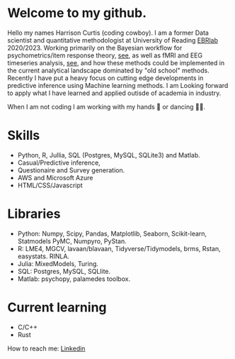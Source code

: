 # Welcome to my github.
Hello my names Harrison Curtis (coding cowboy). I am a former Data scientist and quantitative methodologist at University of Reading [EBRlab](https://github.com/ebrlab/Statistical-methods-for-research-workers-bayes-for-psychologists-and-neuroscientists) 2020/2023. Working primarily on the Bayesian workflow for psychometrics/item response theory, [see](https://github.com/ebrlab/CHS_analysis_GRM), as well as fMRI and EEG timeseries analysis, [see](https://github.com/ebrlab/Bayesian_MGRW_LKJ_ERP), and how these methods could be implemented in the current analytical landscape dominated by "old school" methods. Recently I have put a heavy focus on cutting edge developments in predictive inference using Machine learning methods. I am Looking forward to apply what I have learned and applied outisde of academia in industry. 

When I am not coding I am working with my hands 🔨 or dancing 🕺🏻.

# Skills 
- Python, R, Jullia, SQL (Postgres, MySQL, SQLite3) and Matlab.
- Casual/Predictive inference, 
- Questionaire and Survey generation.
- AWS and Microsoft Azure
- HTML/CSS/Javascript
 
# Libraries
- Python: Numpy, Scipy, Pandas, Matplotlib, Seaborn, Scikit-learn, Statmodels PyMC, Numpyro, PyStan.
- R: LME4, MGCV, lavaan/blavaan, Tidyverse/Tidymodels, brms, Rstan, easystats. RINLA.
- Julia: MixedModels, Turing.
- SQL: Postgres, MySQL, SQLlite.
- Matlab: psychopy, palamedes toolbox.

# Current learning 
- C/C++
- Rust

How to reach me: 
                [Linkedin](https://www.linkedin.com/in/harrison-curtis-a2a0b41b5?lipi=urn%3Ali%3Apage%3Ad_flagship3_profile_view_base_contact_details%3BxxoPP6VuSP6Agi6EwTxieQ%3D%3D)
                
<!---
HPCurtis/HPCurtis is a ✨ special ✨ repository because its `README.md` (this file) appears on your GitHub profile.
You can click the Preview link to take a look at your changes.
--->
